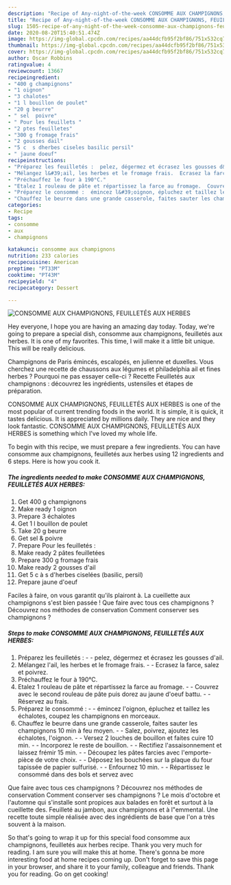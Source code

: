 ```yaml
---
description: "Recipe of Any-night-of-the-week CONSOMME AUX CHAMPIGNONS, FEUILLETÉS AUX HERBES"
title: "Recipe of Any-night-of-the-week CONSOMME AUX CHAMPIGNONS, FEUILLETÉS AUX HERBES"
slug: 1505-recipe-of-any-night-of-the-week-consomme-aux-champignons-feuilletes-aux-herbes
date: 2020-08-20T15:40:51.474Z
image: https://img-global.cpcdn.com/recipes/aa44dcfb95f2bf86/751x532cq70/consomme-aux-champignons-feuilletes-aux-herbes-photo-principale-de-la-recette.jpg
thumbnail: https://img-global.cpcdn.com/recipes/aa44dcfb95f2bf86/751x532cq70/consomme-aux-champignons-feuilletes-aux-herbes-photo-principale-de-la-recette.jpg
cover: https://img-global.cpcdn.com/recipes/aa44dcfb95f2bf86/751x532cq70/consomme-aux-champignons-feuilletes-aux-herbes-photo-principale-de-la-recette.jpg
author: Oscar Robbins
ratingvalue: 4
reviewcount: 13667
recipeingredient:
- "400 g champignons"
- "1 oignon"
- "3 chalotes"
- "1 l bouillon de poulet"
- "20 g beurre"
- " sel  poivre"
- " Pour les feuillets "
- "2 ptes feuilletes"
- "300 g fromage frais"
- "2 gousses dail"
- "5 c  s dherbes ciseles basilic persil"
- " jaune doeuf"
recipeinstructions:
- "Préparez les feuilletés :  pelez, dégermez et écrasez les gousses d&#39;ail."
- "Mélangez l&#39;ail, les herbes et le fromage frais.  Ecrasez la farce, salez et poivrez."
- "Préchauffez le four à 190°C."
- "Etalez 1 rouleau de pâte et répartissez la farce au fromage.  Couvrez avec le second rouleau de pâte puis dorez au jaune d&#39;oeuf battu.  Réservez au frais."
- "Préparez le consommé :  émincez l&#39;oignon, épluchez et taillez les échalotes, coupez les champignons en morceaux."
- "Chauffez le beurre dans une grande casserole, faites sauter les champignons 10 min à feu moyen.  Salez, poivrez, ajoutez les échalotes, l&#39;oignon.  Versez 2 louches de bouillon et faites cuire 10 min.  Incorporez le reste de bouillon.  Rectifiez l&#39;assaisonnement et laissez frémir 15 min.  Découpez les pâtes farcies avec l&#39;emporte-pièce de votre choix.  Déposez les bouchées sur la plaque du four tapissée de papier sulfurisé.  Enfournez 10 min.  Répartissez le consommé dans des bols et servez avec"
categories:
- Recipe
tags:
- consomme
- aux
- champignons

katakunci: consomme aux champignons 
nutrition: 233 calories
recipecuisine: American
preptime: "PT33M"
cooktime: "PT43M"
recipeyield: "4"
recipecategory: Dessert

---
```



![CONSOMME AUX CHAMPIGNONS, FEUILLETÉS AUX HERBES](https://img-global.cpcdn.com/recipes/aa44dcfb95f2bf86/751x532cq70/consomme-aux-champignons-feuilletes-aux-herbes-photo-principale-de-la-recette.jpg)

Hey everyone, I hope you are having an amazing day today. Today, we're going to prepare a special dish, consomme aux champignons, feuilletés aux herbes. It is one of my favorites. This time, I will make it a little bit unique. This will be really delicious.

Champignons de Paris émincés, escalopés, en julienne et duxelles. Vous cherchez une recette de chaussons aux légumes et philadelphia ail et fines herbes ? Pourquoi ne pas essayer celle-ci ? Recette Feuilletés aux champignons : découvrez les ingrédients, ustensiles et étapes de préparation.

CONSOMME AUX CHAMPIGNONS, FEUILLETÉS AUX HERBES is one of the most popular of current trending foods in the world. It is simple, it is quick, it tastes delicious. It is appreciated by millions daily. They are nice and they look fantastic. CONSOMME AUX CHAMPIGNONS, FEUILLETÉS AUX HERBES is something which I've loved my whole life.


To begin with this recipe, we must prepare a few ingredients. You can have consomme aux champignons, feuilletés aux herbes using 12 ingredients and 6 steps. Here is how you cook it.

<!--inarticleads1-->

##### The ingredients needed to make CONSOMME AUX CHAMPIGNONS, FEUILLETÉS AUX HERBES:

1. Get 400 g champignons
1. Make ready 1 oignon
1. Prepare 3 échalotes
1. Get 1 l bouillon de poulet
1. Take 20 g beurre
1. Get  sel &amp; poivre
1. Prepare  Pour les feuilletés :
1. Make ready 2 pâtes feuilletées
1. Prepare 300 g fromage frais
1. Make ready 2 gousses d&#39;ail
1. Get 5 c à s d&#39;herbes ciselées (basilic, persil)
1. Prepare  jaune d&#39;oeuf


Faciles à faire, on vous garantit qu&#39;ils plairont à. La cueillette aux champignons s&#39;est bien passée ! Que faire avec tous ces champignons ? Découvrez nos méthodes de conservation Comment conserver ses champignons ? 

<!--inarticleads2-->

##### Steps to make CONSOMME AUX CHAMPIGNONS, FEUILLETÉS AUX HERBES:

1. Préparez les feuilletés : -  - pelez, dégermez et écrasez les gousses d&#39;ail.
1. Mélangez l&#39;ail, les herbes et le fromage frais. -  - Ecrasez la farce, salez et poivrez.
1. Préchauffez le four à 190°C.
1. Etalez 1 rouleau de pâte et répartissez la farce au fromage. -  - Couvrez avec le second rouleau de pâte puis dorez au jaune d&#39;oeuf battu. -  - Réservez au frais.
1. Préparez le consommé : -  - émincez l&#39;oignon, épluchez et taillez les échalotes, coupez les champignons en morceaux.
1. Chauffez le beurre dans une grande casserole, faites sauter les champignons 10 min à feu moyen. -  - Salez, poivrez, ajoutez les échalotes, l&#39;oignon. -  - Versez 2 louches de bouillon et faites cuire 10 min. -  - Incorporez le reste de bouillon. -  - Rectifiez l&#39;assaisonnement et laissez frémir 15 min. -  - Découpez les pâtes farcies avec l&#39;emporte-pièce de votre choix. -  - Déposez les bouchées sur la plaque du four tapissée de papier sulfurisé. -  - Enfournez 10 min. -  - Répartissez le consommé dans des bols et servez avec


Que faire avec tous ces champignons ? Découvrez nos méthodes de conservation Comment conserver ses champignons ? Le mois d&#39;octobre et l&#39;automne qui s&#39;installe sont propices aux balades en forêt et surtout à la cueillette des. Feuilleté au jambon, aux champignons et à l&#34;emmental. Une recette toute simple réalisée avec des ingrédients de base que l&#39;on a très souvent à la maison. 

So that's going to wrap it up for this special food consomme aux champignons, feuilletés aux herbes recipe. Thank you very much for reading. I am sure you will make this at home. There's gonna be more interesting food at home recipes coming up. Don't forget to save this page in your browser, and share it to your family, colleague and friends. Thank you for reading. Go on get cooking!
